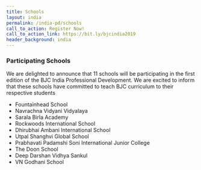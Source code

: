 ```yaml
---
title: Schools
layout: india
permalink: /india-pd/schools
call_to_action: Register Now!
call_to_action_link: https://bit.ly/bjcindia2019
header_background: india
---
```

<h3 class="text-uppercase text-center"> Participating Schools </h3>
<p> We are delighted to announce that 11 schools will be participating in the first edition of the BJC India Professional Development. We are excited to inform that these schools have committed to teach BJC curriculum to their respective students </p>

<ul>
 <li> Fountainhead School </li>
 <li> Navrachna Vidyani Vidyalaya </li>
 <li> Sarala Birla Academy </li>
 <li> Rockwoods International School </li>
 <li> Dhirubhai Ambani International School </li>
 <li> Utpal Shanghvi Global School </li>
 <li> Prabhavati Padamshi Soni International Junior College </li>
 <li> The Doon School </li>
 <li> Deep Darshan Vidhya Sankul </li>
 <li> VN Godhani School </li>
</ul>
